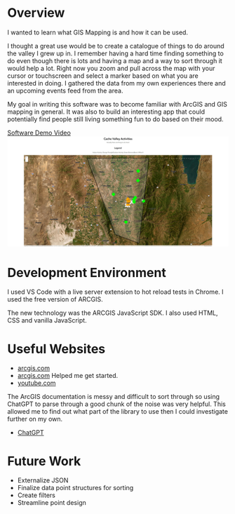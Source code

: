 # Overview

I wanted to learn what GIS Mapping is and how it can be used.

I thought a great use would be to create a catalogue of things to do around the valley I grew up in. I remember having a hard time finding something to do even though there is lots and having a map and a way to sort through it would help a lot. Right now you zoom and pull across the map with your cursor or touchscreen and select a marker based on what you are interested in doing. I gathered the data from my own experiences there and an upcoming events feed from the area.

My goal in writing this software was to become familiar with ArcGIS and GIS mapping in general. It was also to build an interesting app that could potentially find people still living something fun to do based on their mood.

[Software Demo Video](https://youtu.be/24smo_N5rd8)
![Cache Valley Activities](./images/cvactivities.jpg)

# Development Environment

I used VS Code with a live server extension to hot reload tests in Chrome. I used the free version of ARCGIS.

The new technology was the ARCGIS JavaScript SDK. I also used HTML, CSS and vanilla JavaScript.

# Useful Websites

- [arcgis.com](https://developers.arcgis.com/javascript/latest/api-reference/esri-Graphic.html)
- [arcgis.com](https://developers.arcgis.com/javascript/latest/)
  Helped me get started.
- [youtube.com](https://www.youtube.com/watch?v=grtAU6RlZiM)

The ArcGIS documentation is messy and difficult to sort through so using ChatGPT to parse through a good chunk of the noise was very helpful. This allowed me to find out what part of the library to use then I could investigate further on my own.

- [ChatGPT](chat.openai.com)

# Future Work

- Externalize JSON
- Finalize data point structures for sorting
- Create filters
- Streamline point design
